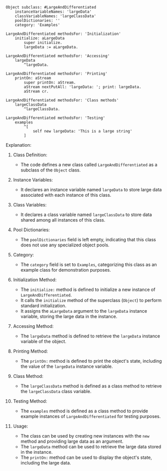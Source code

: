 ```smalltalk
Object subclass: #LargeAndDifferentiated
    instanceVariableNames: 'largeData'
    classVariableNames: 'largeClassData'
    poolDictionaries: ''
    category: 'Examples'

LargeAndDifferentiated methodsFor: 'Initialization'
    initialize: aLargeData
        super initialize.
        largeData := aLargeData.

LargeAndDifferentiated methodsFor: 'Accessing'
    largeData
        ^largeData.

LargeAndDifferentiated methodsFor: 'Printing'
    printOn: aStream
        super printOn: aStream.
        aStream nextPutAll: 'largeData: '; print: largeData.
        aStream cr.

LargeAndDifferentiated methodsFor: 'Class methods'
    largeClassData
        ^largeClassData.

LargeAndDifferentiated methodsFor: 'Testing'
    examples
        ^[
            self new largeData: 'This is a large string'
        ]
```

Explanation:

1. Class Definition:
   - The code defines a new class called `LargeAndDifferentiated` as a subclass of the `Object` class.

2. Instance Variables:
   - It declares an instance variable named `largeData` to store large data associated with each instance of this class.

3. Class Variables:
   - It declares a class variable named `largeClassData` to store data shared among all instances of this class.

4. Pool Dictionaries:
   - The `poolDictionaries` field is left empty, indicating that this class does not use any specialized object pools.

5. Category:
   - The `category` field is set to `Examples`, categorizing this class as an example class for demonstration purposes.

6. Initialization Method:
   - The `initialize:` method is defined to initialize a new instance of `LargeAndDifferentiated`.
   - It calls the `initialize` method of the superclass (`Object`) to perform standard initialization.
   - It assigns the `aLargeData` argument to the `largeData` instance variable, storing the large data in the instance.

7. Accessing Method:
   - The `largeData` method is defined to retrieve the `largeData` instance variable of the object.

8. Printing Method:
   - The `printOn:` method is defined to print the object's state, including the value of the `largeData` instance variable.

9. Class Method:
   - The `largeClassData` method is defined as a class method to retrieve the `largeClassData` class variable.

10. Testing Method:
    - The `examples` method is defined as a class method to provide example instances of `LargeAndDifferentiated` for testing purposes.

11. Usage:
    - The class can be used by creating new instances with the `new` method and providing large data as an argument.
    - The `largeData` method can be used to retrieve the large data stored in the instance.
    - The `printOn:` method can be used to display the object's state, including the large data.